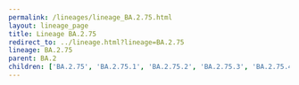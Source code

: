 ```yaml
---
permalink: /lineages/lineage_BA.2.75.html
layout: lineage_page
title: Lineage BA.2.75
redirect_to: ../lineage.html?lineage=BA.2.75
lineage: BA.2.75
parent: BA.2
children: ['BA.2.75', 'BA.2.75.1', 'BA.2.75.2', 'BA.2.75.3', 'BA.2.75.4', 'BA.2.75.5', 'BA.2.75.6', 'BA.2.75.7']
---
```

